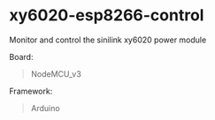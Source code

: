 # xy6020-esp8266-control
Monitor and control the sinilink xy6020 power module

Board:

> NodeMCU_v3

Framework:

> Arduino

